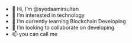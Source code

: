 - 👋 Hi, I’m @syedaamirsultan
- 👀 I’m interested in technology
- 🌱 I’m currently learning Blockchain Developing
- 💞️ I’m looking to collaborate on developing
- 📫 you can call me

<!---
syedaamirsultan/syedaamirsultan is a ✨ special ✨ repository because its `README.md` (this file) appears on your GitHub profile.
You can click the Preview link to take a look at your changes.
--->
